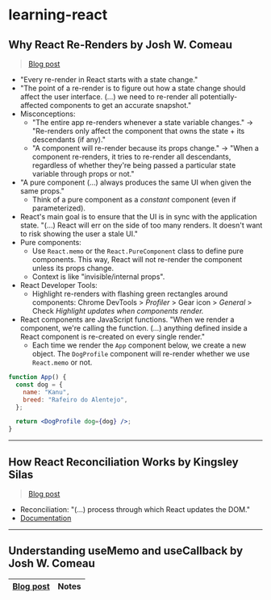 # learning-react

## Why React Re-Renders by Josh W. Comeau

> [Blog post](https://www.joshwcomeau.com/react/why-react-re-renders/)

- "Every re-render in React starts with a state change."
- "The point of a re-render is to figure out how a state change should affect the user interface. (...) we need to re-render all potentially-affected components to get an accurate snapshot."
- Misconceptions:
  - "The entire app re-renders whenever a state variable changes." → "Re-renders only affect the component that owns the state + its descendants (if any)."
  - "A component will re-render because its props change." → "When a component re-renders, it tries to re-render all descendants, regardless of whether they're being passed a particular state variable through props or not."
- "A pure component (...) always produces the same UI when given the same props."
  - Think of a pure component as a _constant_ component (even if parameterized).
- React's main goal is to ensure that the UI is in sync with the application state. "(...) React will err on the side of too many renders. It doesn't want to risk showing the user a stale UI."
- Pure components:
  - Use `React.memo` or the `React.PureComponent` class to define pure components. This way, React will not re-render the component unless its props change.
  - Context is like "invisible/internal props".
- React Developer Tools:
  - Highlight re-renders with flashing green rectangles around components: Chrome DevTools > _Profiler_ > Gear icon > _General_ > Check _Highlight updates when components render._
- React components are JavaScript functions. "When we render a component, we're calling the function. (...) anything defined inside a React component is re-created on every single render."
  - Each time we render the `App` component below, we create a new object. The `DogProfile` component will re-render whether we use `React.memo` or not.

```jsx
function App() {
  const dog = {
    name: "Kanu",
    breed: "Rafeiro do Alentejo",
  };

  return <DogProfile dog={dog} />;
}
```

---

## How React Reconciliation Works by Kingsley Silas

> [Blog post](https://css-tricks.com/how-react-reconciliation-works/)

- Reconciliation: "(...) process through which React updates the DOM."
- [Documentation](https://reactjs.org/docs/reconciliation.html)

---

## Understanding useMemo and useCallback by Josh W. Comeau

| [Blog post](https://www.joshwcomeau.com/react/usememo-and-usecallback/) | Notes |
| ----------------------------------------------------------------------- | ----- |
